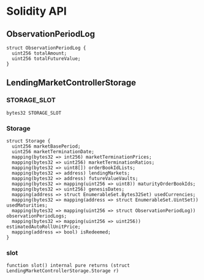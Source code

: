 # Solidity API

## ObservationPeriodLog

```solidity
struct ObservationPeriodLog {
  uint256 totalAmount;
  uint256 totalFutureValue;
}
```

## LendingMarketControllerStorage

### STORAGE_SLOT

```solidity
bytes32 STORAGE_SLOT
```

### Storage

```solidity
struct Storage {
  uint256 marketBasePeriod;
  uint256 marketTerminationDate;
  mapping(bytes32 => int256) marketTerminationPrices;
  mapping(bytes32 => uint256) marketTerminationRatios;
  mapping(bytes32 => uint8[]) orderBookIdLists;
  mapping(bytes32 => address) lendingMarkets;
  mapping(bytes32 => address) futureValueVaults;
  mapping(bytes32 => mapping(uint256 => uint8)) maturityOrderBookIds;
  mapping(bytes32 => uint256) genesisDates;
  mapping(address => struct EnumerableSet.Bytes32Set) usedCurrencies;
  mapping(bytes32 => mapping(address => struct EnumerableSet.UintSet)) usedMaturities;
  mapping(bytes32 => mapping(uint256 => struct ObservationPeriodLog)) observationPeriodLogs;
  mapping(bytes32 => mapping(uint256 => uint256)) estimatedAutoRollUnitPrice;
  mapping(address => bool) isRedeemed;
}
```

### slot

```solidity
function slot() internal pure returns (struct LendingMarketControllerStorage.Storage r)
```

